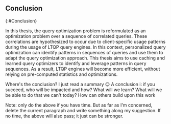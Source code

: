 ## Conclusion
{:#Conclusion}

In this thesis, the query optimization problem is reformulated as an optimization problem over a sequence of correlated queries. 
These correlations are hypothesized to occur due to client-specific usage patterns during the usage of LTQP query engines.
In this context, personalized query optimization can identify patterns in sequences of queries and use them to adapt the query optimization approach.
This thesis aims to use caching and learned query optimizers to identify and leverage patterns in query sequences.
As a result, LTQP engines will become more efficient, without relying on pre-computed statistics and optimizations.

<span class="comment" data-author="RV">Where's the conclusion? I just read a summary 😉 A conclusion i: if you succeed, who will be impacted and how? What will we learn? What will we be able to do that we can't today? How can others build upon this work</span>

<span class="comment" data-author="RV">Note: only do the above if you have time. But as far as I'm concerned, delete the current paragraph and write something along my suggestion. If no time, the above will also pass; it just can be stronger.</span>

